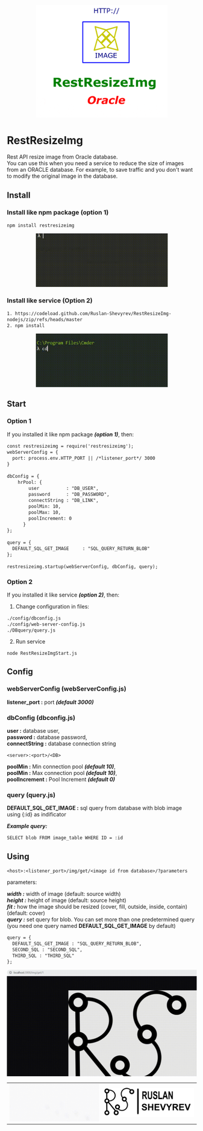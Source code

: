 <p align="center">
  <img src="/media/RestResizeImage.gif" width="350" title="RestResizeImage">
</p>

# RestResizeImg

Rest API resize image from Oracle database.\
You can use this when you need a service to reduce the size of images from an ORACLE database. For example, to save traffic and you don't want to modify the original image in the database.
## Install

### Install like npm package (option 1)

```
npm install restresizeimg
```
<p align="center">
  <img src="/media/npm_install.gif" width="350" title="npm_install">
</p>

### Install like service (Option 2)

```
1. https://codeload.github.com/Ruslan-Shevyrev/RestResizeImg-nodejs/zip/refs/heads/master
2. npm install
```
<p align="center">
  <img src="/media/service_install.gif" width="350" title="service_install">
</p>

## Start

### Option 1

If you installed it like npm package ***(option 1)***, then:

```
const restresizeimg = require('restresizeimg');
webServerConfig = {
  port: process.env.HTTP_PORT || /*listener_port*/ 3000
}

dbConfig = {
	hrPool: {
		user          : "DB_USER",
		password      : "DB_PASSWORD",
		connectString : "DB_LINK",
		poolMin: 10,
		poolMax: 10,
		poolIncrement: 0
	  }
};

query = {
  DEFAULT_SQL_GET_IMAGE     : "SQL_QUERY_RETURN_BLOB"
};

restresizeimg.startup(webServerConfig, dbConfig, query);
```

### Option 2

If you installed it like service ***(option 2)***, then:

1. Change configuration in files:
```
./config/dbconfig.js
./config/web-server-config.js
./DBquery/query.js
```

2. Run service
```
node RestResizeImgStart.js
```

## Config

### webServerConfig (webServerConfig.js)

**listener_port :** port ***(default 3000)***

### dbConfig (dbconfig.js)

**user          :** database user,\
**password      :** database password,\
**connectString :** database connection string 
```
<server>:<port>/<DB>
```
**poolMin		:** Min connection pool ***(default 10)***,\
**poolMin		:** Max connection pool ***(default 10)***,\
**poolIncrement	:** Pool Increment ***(default 0)***

### query (query.js)

**DEFAULT_SQL_GET_IMAGE :** sql query from database with blob image using {:id} as indificator

***Example query:***
```
SELECT blob FROM image_table WHERE ID = :id
```

## Using

```
<host>:<listener_port>/img/get/<image id from database>/?parameters
```
parameters:

***width :*** width of image (default: source width)\
***height :*** height of image (default: source height)\
***fit :*** how the image should be resized (cover, fill, outside, inside, contain) (default: cover)\
***query :*** set query for blob. You can set more than one predetermined query (you need one query named **DEFAULT_SQL_GET_IMAGE** by default)
```
query = {
  DEFAULT_SQL_GET_IMAGE : "SQL_QUERY_RETURN_BLOB",
  SECOND_SQL : "SECOND_SQL",
  THIRD_SQL : "THIRD_SQL"
};
```
<p align="center">
  <img src="/media/example.gif" width="700" title="example">
</p>

<table>
  <tr>
    <td valign="center" width="49%"><img src="https://github.com/Ruslan-Shevyrev/Ruslan-Shevyrev/blob/main/logoRS/logo_mini.gif" title="logo"></td>
    <td valign="center" width="49%"><img src="https://github.com/Ruslan-Shevyrev/Ruslan-Shevyrev/blob/main/logoRS/logoRS_FULL.png" title="RuslanShevyrev"></td>
  </tr>
</table>